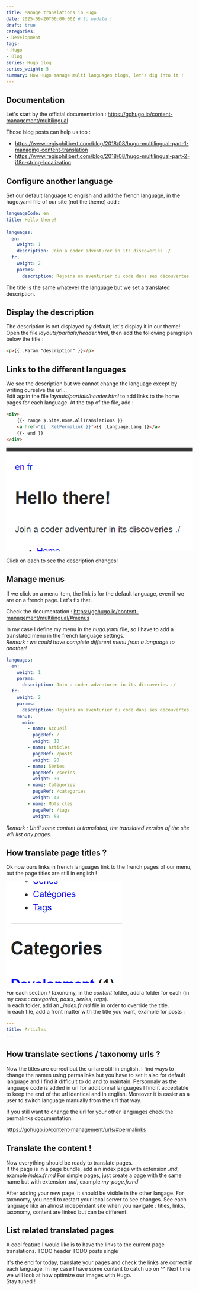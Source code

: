```yaml
---
title: Manage translations in Hugo
date: 2025-09-20T00:00:00Z # to update !
draft: true
categories:
- Development
tags:
- Hugo
- Blog
series: Hugo blog
series_weight: 5
summary: How Hugo manage multi languages blogs, let's dig into it !
---
```


## Documentation

Let's start by the official documentation : https://gohugo.io/content-management/multilingual

Those blog posts can help us too :
* https://www.regisphilibert.com/blog/2018/08/hugo-multilingual-part-1-managing-content-translation
* https://www.regisphilibert.com/blog/2018/08/hugo-multilingual-part-2-i18n-string-localization

## Configure another language

Set our default language to english and add the french language, in the hugo.yaml file of our site (not the theme) add :

```yaml
languageCode: en
title: Hello there!

languages:
  en:
    weight: 1
    description: Join a coder adventurer in its discoveries ./
  fr:
    weight: 2
    params:
      description: Rejoins un aventurier du code dans ses découvertes ./
```

The title is the same whatever the language but we set a translated description.

## Display the description

The description is not displayed by default, let's display it in our theme!
Open the file *layouts/partials/header.html*, then add the following paragraph below the title :
```html
<p>{{ .Param "description" }}</p>
```

## Links to the different languages

We see the description but we cannot change the language except by writing ourselve the url...  
Edit again the file *layouts/partials/header.html* to add links to the home pages for each language.
At the top of the file, add :
```html
<div>
    {{- range $.Site.Home.AllTranslations }}
    <a href="{{ .RelPermalink }}">{{ .Language.Lang }}</a>
    {{- end }}
</div>
```

![Languages links](languages-links.png)

Click on each to see the description changes!

## Manage menus

If we click on a menu item, the link is for the default language, even if we are on a french page. Let's fix that.

Check the documentation : https://gohugo.io/content-management/multilingual/#menus

In my case I define my menu in the *hugo.yaml* file, so I have to add a translated menu in the french language settings.  
*Remark : we could have complete different menu from a language to another!*

```yaml
languages:
  en:
    weight: 1
    params:
      description: Join a coder adventurer in its discoveries ./
  fr:
    weight: 2
    params:
      description: Rejoins un aventurier du code dans ses découvertes ./
    menus:
      main:
        - name: Accueil
          pageRef: /
          weight: 10
        - name: Articles
          pageRef: /posts
          weight: 20
        - name: Séries
          pageRef: /series
          weight: 30
        - name: Catégories
          pageRef: /categories
          weight: 40
        - name: Mots clés
          pageRef: /tags
          weight: 50
```

*Remark : Until some content is translated, the translated version of the site will list any pages.*

## How translate page titles ?

Ok now ours links in french languages link to the french pages of our menu, but the page titles are still in english !

![Example menu page title](menu-page-title.png)

For each section / taxonomy, in the *content* folder, add a folder for each (in my case : *categories*, *posts*, *series*, *tags*).  
In each folder, add an *_index.fr.md* file in order to override the title.  
In each file, add a front matter with the title you want, example for posts :
```yaml
---
title: Articles
---
```

## How translate sections / taxonomy urls ?

Now the titles are correct but the url are still in english. 
I find ways to change the names using permalinks but you have to set it also for default language and I find it difficult to do and to maintain. Personnaly as the language code is added in url for additionnal languages I find it acceptable to keep the end of the url identical and in english. Moreover it is easier as a user to switch language manually from the url that way.

If you still want to change the url for your other languages check the permalinks documentation: 

https://gohugo.io/content-management/urls/#permalinks

## Translate the content !

Now everything should be ready to translate pages.  
If the page is in a page bundle, add a n index page with extension *<LANGUAGE>.md*, example *index.fr.md*
For simple pages, just create a page with the same name but with extension *<LANGUAGE>.md*, example *my-page.fr.md*

After adding your new page, it should be visible in the other langage. For taxonomy, you need to restart your local server to see changes. See each language like an almost independant site when you navigate : titles, links, taxonomy, content are linked but can be different.

## List related translated pages

A cool feature I would like is to have the links to the current page translations.
TODO header
TODO posts single 

It's the end for today, translate your pages and check the links are correct in each language. In my case I have some content to catch up on ^^ Next time we will look at how optimize our images with Hugo.  
Stay tuned !